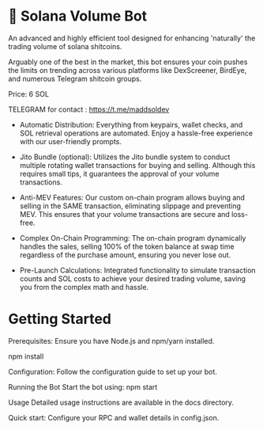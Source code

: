 # 🚀 Solana Volume Bot

An advanced and highly efficient tool designed for enhancing 'naturally' the trading volume of solana shitcoins.


Arguably one of the best in the market, this bot ensures your coin pushes the limits on trending across various platforms like DexScreener, BirdEye, and numerous Telegram shitcoin groups.

Price: 6 SOL

TELEGRAM for contact : https://t.me/maddsoldev

* Automatic Distribution: Everything from keypairs, wallet checks, and SOL retrieval operations are automated. Enjoy a hassle-free experience with our user-friendly prompts.
  
* Jito Bundle (optional): Utilizes the Jito bundle system to conduct multiple rotating wallet transactions for buying and selling. Although this requires small tips, it guarantees the approval of your volume transactions.
  
* Anti-MEV Features: Our custom on-chain program allows buying and selling in the SAME transaction, eliminating slippage and preventing MEV. This ensures that your volume transactions are secure and loss-free.
  
* Complex On-Chain Programming: The on-chain program dynamically handles the sales, selling 100% of the token balance at swap time regardless of the purchase amount, ensuring you never lose out.
  
* Pre-Launch Calculations: Integrated functionality to simulate transaction counts and SOL costs to achieve your desired trading volume, saving you from the complex math and hassle.

# Getting Started

Prerequisites: Ensure you have Node.js and npm/yarn installed.

npm install

Configuration: Follow the configuration guide to set up your bot.

Running the Bot
Start the bot using: npm start

Usage
Detailed usage instructions are available in the docs directory.

Quick start:
Configure your RPC and wallet details in config.json.
